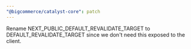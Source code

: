```yaml
---
"@bigcommerce/catalyst-core": patch
---
```


Rename NEXT_PUBLIC_DEFAULT_REVALIDATE_TARGET to DEFAULT_REVALIDATE_TARGET since we don't need this exposed to the client.
